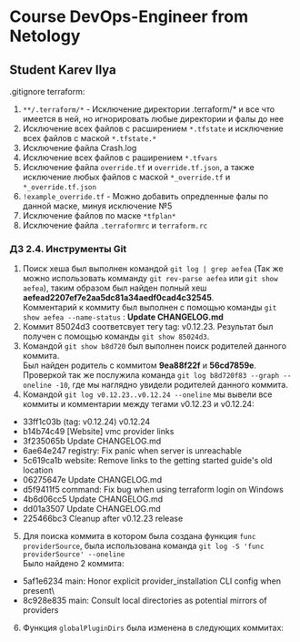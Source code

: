 # Course DevOps-Engineer from Netology
## Student Karev Ilya

.gitignore terraform:
1. `**/.terraform/*` - Исключение директории .terraform/* и все что имеется в ней, но игнорировать любые директории и фалы до нее
2. Исключение всех файлов с расширением `*.tfstate` и исключение всех файлов с маской `*.tfstate.*`
3. Исключение файла Crash.log
4. Исключение всех файлов с раширением `*.tfvars`
5. Исключение файла `override.tf` и `override.tf.json`, а также исключение любых файлов с маской `*_override.tf` и `*_override.tf.json`
6. `!example_override.tf` - Можно добавить опредленные фалы по данной маске, минуя исключение №5
7. Исключение файлов по маске `*tfplan*`
8. Исключение файла `.terraformrc` и `terraform.rc`

### ДЗ 2.4. Инструменты Git
1. Поиск хеша был выполнен командой `git log | grep aefea` (Так же можно использовать комманду  `git rev-parse aefea` или `git show aefea`), таким образом был найден полный хеш **aefead2207ef7e2aa5dc81a34aedf0cad4c32545**.\
Комментарий к коммиту был выполнен с помощью команды `git show aefea --name-status` : **Update CHANGELOG.md**
2. Коммит 85024d3 соответсвует тегу tag: v0.12.23. Результат был получен с помощью команды `git show 85024d3`.
3. Командой `git show b8d720` был выполнен поиск родителей данного коммита.\
Был найден родитель с коммитом **9ea88f22f** и **56cd7859e**. Проверкой так же послужила команда `git log b8d720f83 --graph --oneline -10`, где мы наглядно увидели родителей данного коммита.
4. Командой `git log v0.12.23..v0.12.24 --oneline` мы вывели все коммиты и комментарии между тегами v0.12.23 и v0.12.24:
* 33ff1c03b (tag: v0.12.24) v0.12.24
* b14b74c49 [Website] vmc provider links
* 3f235065b Update CHANGELOG.md
* 6ae64e247 registry: Fix panic when server is unreachable
* 5c619ca1b website: Remove links to the getting started guide's old location
* 06275647e Update CHANGELOG.md
* d5f9411f5 command: Fix bug when using terraform login on Windows
* 4b6d06cc5 Update CHANGELOG.md
* dd01a3507 Update CHANGELOG.md
* 225466bc3 Cleanup after v0.12.23 release
5. Для поиска коммита в котором была создана функция `func providerSource`, была использована команда  `git log -S 'func providerSource' --oneline`\
Было найдено 2 коммита:
* 5af1e6234 main: Honor explicit provider_installation CLI config when present\
* 8c928e835 main: Consult local directories as potential mirrors of providers
6. Функция `globalPluginDirs` была изменена в следующих коммитах:

